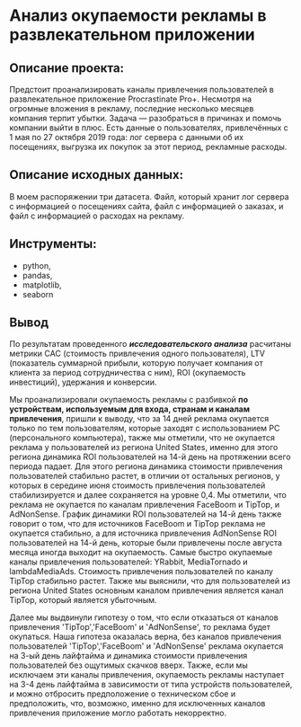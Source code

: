 # Анализ окупаемости рекламы в развлекательном приложении
## Описание проекта:
Предстоит проанализировать каналы привлечения пользователей в развлекательное приложение Procrastinate Pro+. Несмотря на огромные вложения в рекламу, последние несколько месяцев компания терпит убытки. Задача — разобраться в причинах и помочь компании выйти в плюс. Есть данные о пользователях, привлечённых с 1 мая по 27 октября 2019 года: лог сервера с данными об их посещениях, выгрузка их покупок за этот период, рекламные расходы.
## Описание исходных данных:
В моем распоряжении три датасета. Файл, который хранит лог сервера с информацией о посещениях сайта, файл с информацией о заказах, и файл с информацией о расходах на рекламу.
## Инструменты:
- python,
- pandas,
- matplotlib,
- seaborn

## Вывод
По результатам проведенного ***исследовательского анализа*** расчитаны метрики CAC (стоимость привлечения одного пользователя), LTV (показатель суммарной прибыли, которую получает компания от клиента за период сотрудничества с ним), ROI (окупаемость инвестиций), удержания и конверсии.

Мы проанализировали окупаемость рекламы с разбивкой **по устройствам, используемым для входа, странам и каналам привлечения**, пришли к выводу, что за 14 дней реклама окупается только по тем пользователям, которые заходят с использованием PC (персонального компьютера), также мы отметили, что не окупается реклама у пользователей из региона United States, именно для этого региона динамика ROI пользователей на 14-й день на протяжении всего периода падает. Для этого региона динамика стоимости привлечения пользователей стабильно растет, в отличии от остальных регионов, у которых в середине июня стоимость привлечения пользователей стабилизируется и далее сохраняется на уровне 0,4. Мы отметили, что реклама не окупается по каналам привлечения FaceBoom и TipTop, и AdNonSense. График динамики ROI пользователей на 14-й день также говорит о том, что для источников FaceBoom и TipTop реклама не окупается стабильно, а для источника привлечения AdNonSense ROI пользователей на 14-й день, которые были привлечены после августа месяца иногда выходит на окупаемость. Самые быстро окупаемые каналы привлечения пользователей: YRabbit, MediaTornado и lambdaMediaAds. Стоимость привлечения пользователей по каналу TipTop стабильно растет. Также мы выяснили, что для пользователей из региона United States основным каналом привлечения является канал TipTop, который является убыточным.

Далее мы выдвинули гипотезу о том, что если отказаться от каналов привлечения 'TipTop','FaceBoom' и 'AdNonSense', то реклама будет окупаться. Наша гипотеза оказалась верна, без каналов привлечения пользователей 'TipTop','FaceBoom' и 'AdNonSense' реклама окупается на 3-ый день лайфтайма и динамика стоимости привлечения пользователей без ощутимых скачков вверх. Также, если мы исключаем эти каналы привлечения, окупаемость рекламы наступает на 3-4 день лайфтайма в зависимости от типа устройств пользователей, и можно отбросить предположение о техническом сбое и предположить, что, возможно, именно для исключенных каналов привлечения приложение могло работать некорректно.



